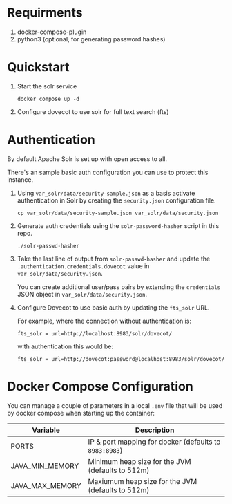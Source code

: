 # Requirments

1. docker-compose-plugin
2. python3 (optional, for generating password hashes)

# Quickstart

1. Start the solr service

       docker compose up -d

2. Configure dovecot to use solr for full text search (fts)

# Authentication

By default Apache Solr is set up with open access to all.

There's an sample basic auth configuration you can use to protect this instance.

1. Using `var_solr/data/security-sample.json` as a basis activate
   authentication in Solr by creating the `security.json` configuration file.

       cp var_solr/data/security-sample.json var_solr/data/security.json

2. Generate auth credentials using the `solr-password-hasher` script in this
   repo.

       ./solr-passwd-hasher

3. Take the last line of output from `solr-passwd-hasher` and update the
   `.authentication.credentials.dovecot` value in `var_solr/data/security.json`.

   You can create additional user/pass pairs by extending the `credentials`
   JSON object in `var_solr/data/security.json`.

4. Configure Dovecot to use basic auth by updating the `fts_solr` URL.

   For example, where the connection without authentication is:

       fts_solr = url=http://localhost:8983/solr/dovecot/

   with authentication this would be:

       fts_solr = url=http://dovecot:password@localhost:8983/solr/dovecot/

# Docker Compose Configuration

You can manage a couple of parameters in a local `.env` file that will be used
by docker compose when starting up the container:

| Variable | Description |
|---|---|
| PORTS | IP & port mapping for docker (defaults to `8983:8983`) |
| JAVA_MIN_MEMORY | Minimum heap size for the JVM (defaults to 512m) |
| JAVA_MAX_MEMORY | Maxiumum heap size for the JVM (defaults to 512m) |
